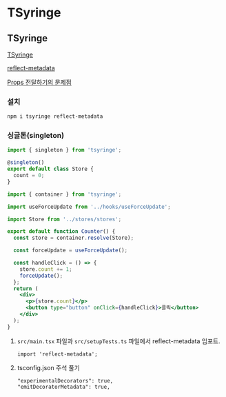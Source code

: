 # TSyringe

## TSyringe

[TSyringe](https://github.com/microsoft/tsyringe)&#x20;

[reflect-metadata](https://github.com/rbuckton/reflect-metadata)

[Props 전달하기의 문제점](https://react.dev/learn/passing-data-deeply-with-context#the-problem-with-passing-props)

### 설치

```bash
npm i tsyringe reflect-metadata
```

### 싱글톤(singleton)

```jsx
import { singleton } from 'tsyringe';

@singleton()
export default class Store {
  count = 0;
}
```

```jsx
import { container } from 'tsyringe';

import useForceUpdate from '../hooks/useForceUpdate';

import Store from '../stores/stores';

export default function Counter() {
  const store = container.resolve(Store);

  const forceUpdate = useForceUpdate();

  const handleClick = () => {
    store.count += 1;
    forceUpdate();
  };
  return (
    <div>
      <p>{store.count}</p>
      <button type="button" onClick={handleClick}>클릭</button>
    </div>
  );
}
```

1.  `src/main.tsx` 파일과 `src/setupTests.ts` 파일에서 reflect-metadata 임포트.

    ```
    import 'reflect-metadata';
    ```
2.  tsconfig.json 주석 풀기

    ```
    "experimentalDecorators": true,
    "emitDecoratorMetadata": true,
    ```

